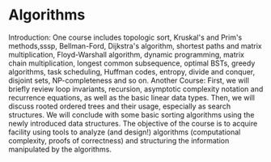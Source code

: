 # Algorithms
Introduction:
One course includes topologic sort, Kruskal's and Prim's methods,sssp, Bellman-Ford, Dijkstra's algorithm, shortest paths and matrix multiplication, Floyd-Warshall algorithm, dynamic programming, matrix chain multiplication, longest common subsequence, optimal BSTs, greedy algorithms, task scheduling, Huffman codes, entropy, divide and conquer, disjoint sets, NP-completeness and so on. 
Another Course: First, we will briefly review loop invariants, recursion, asymptotic complexity notation and recurrence equations, as well as the basic linear data types. Then, we will discuss rooted ordered trees and their usage, especially as search structures. We will conclude with some basic sorting algorithms using the newly introduced data structures. The objective of the course is to acquire facility using tools to analyze (and design!) algorithms (computational complexity, proofs of correctness) and structuring the information manipulated by the algorithms.